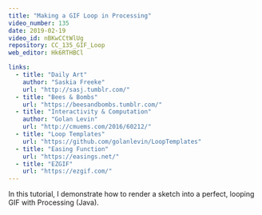 ```yaml
---
title: "Making a GIF Loop in Processing"
video_number: 135
date: 2019-02-19
video_id: nBKwCCtWlUg
repository: CC_135_GIF_Loop
web_editor: Hk6RTHBCl

links:
  - title: "Daily Art"
    author: "Saskia Freeke"
    url: "http://sasj.tumblr.com/"
  - title: "Bees & Bombs"
    url: "https://beesandbombs.tumblr.com/"
  - title: "Interactivity & Computation"
    author: "Golan Levin"
    url: "http://cmuems.com/2016/60212/"
  - title: "Loop Templates"
    url: "https://github.com/golanlevin/LoopTemplates"
  - title: "Easing Function"
    url: "https://easings.net/"
  - title: "EZGIF"
    url: "https://ezgif.com/"
---
```


In this tutorial, I demonstrate how to render a sketch into a perfect, looping GIF with Processing (Java).
